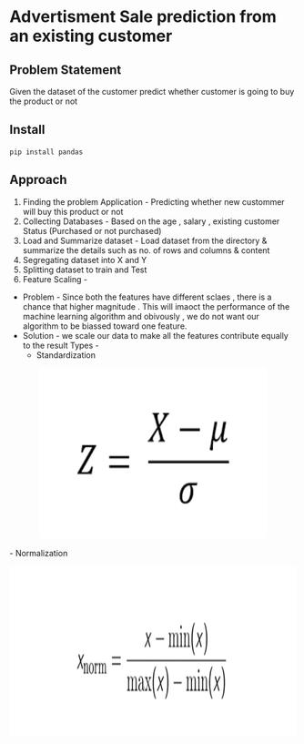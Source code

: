 
# Advertisment Sale prediction from an existing customer 

## Problem Statement 
  Given the dataset of the customer predict whether customer is going to buy the product or not 


## Install

``` 
pip install pandas
```


## Approach 
1. Finding the problem Application - Predicting whether new custommer will buy this product or not 
2. Collecting Databases - Based on the age , salary , existing customer Status (Purchased or not purchased)  
3. Load and Summarize dataset - Load dataset from the directory & summarize the details such as no. of rows and columns & content 
4. Segregating dataset into X and Y 
5. Splitting dataset to train and Test 
6. Feature Scaling -
-  Problem - 
Since both the features have different sclaes , there is a chance that higher magnitude . This will imaoct the performance of the machine learning algorithm and obivously , we do not want our algorithm to be biassed toward one feature.
- Solution - 
we scale our data to make all the features contribute equally to the result
Types - 
    - Standardization
<p align="center">
<img src="Standardization.png" height="300" width="400"></p>
    - Normalization 
<p align="center">
<img src="Normalization.png" height="300" width="600"></p>